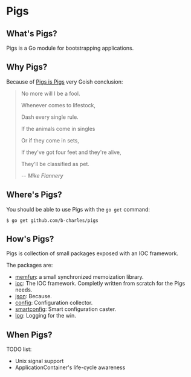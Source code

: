 # Pigs

## What's Pigs?

Pigs is a Go module for bootstrapping applications.

## Why Pigs?

Because of [Pigs is Pigs](https://www.youtube.com/watch?v=GYXlF3sa9xs) very Goish conclusion:
> No more will I be a fool.
>
> Whenever comes to lifestock,
>
> Dash every single rule.
>
> If the animals come in singles
>
> Or if they come in sets,
>
> If they've got four feet and they're alive,
>
> They'll be classified as pet.
>
>
> -- <cite>Mike Flannery</cite>

## Where's Pigs?

You should be able to use Pigs with the `go get` command:
```
$ go get github.com/b-charles/pigs
```

## How's Pigs?

Pigs is collection of small packages exposed with an IOC framework.

The packages are:
 * [memfun](memfun/README.md): a small synchronized memoization library.
 * [ioc](ioc/README.md): The IOC framework. Completly written from scratch for the Pigs needs.
 * [json](json/README.md): Because.
 * [config](config/README.md): Configuration collector.
 * [smartconfig](smartconfig/README.md): Smart configuration caster.
 * [log](log/README.md): Logging for the win.

## When Pigs?

TODO list:
 * Unix signal support
 * ApplicationContainer's life-cycle awareness

